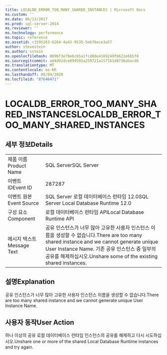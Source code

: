 ```yaml
---
title: LOCALDB_ERROR_TOO_MANY_SHARED_INSTANCES | Microsoft Docs
ms.custom: ''
ms.date: 06/13/2017
ms.prod: sql-server-2014
ms.reviewer: ''
ms.technology: performance
ms.topic: reference
ms.assetid: c1595263-6264-4a43-9535-5eb76ece3a57
author: stevestein
ms.author: sstein
ms.openlocfilehash: 0896f3e70e6c65a1fcd0de4169249fb622e6b5f8
ms.sourcegitcommit: ad4d92dce894592a259721a1571b1d8736abacdb
ms.translationtype: MT
ms.contentlocale: ko-KR
ms.lasthandoff: 08/04/2020
ms.locfileid: "87646471"
---
```

# <a name="localdb_error_too_many_shared_instances"></a><span data-ttu-id="ae078-102">LOCALDB_ERROR_TOO_MANY_SHARED_INSTANCES</span><span class="sxs-lookup"><span data-stu-id="ae078-102">LOCALDB_ERROR_TOO_MANY_SHARED_INSTANCES</span></span>
    
## <a name="details"></a><span data-ttu-id="ae078-103">세부 정보</span><span class="sxs-lookup"><span data-stu-id="ae078-103">Details</span></span>  
  
|||  
|-|-|  
|<span data-ttu-id="ae078-104">제품 이름</span><span class="sxs-lookup"><span data-stu-id="ae078-104">Product Name</span></span>|<span data-ttu-id="ae078-105">SQL Server</span><span class="sxs-lookup"><span data-stu-id="ae078-105">SQL Server</span></span>|  
|<span data-ttu-id="ae078-106">이벤트 ID</span><span class="sxs-lookup"><span data-stu-id="ae078-106">Event ID</span></span>|<span data-ttu-id="ae078-107">287</span><span class="sxs-lookup"><span data-stu-id="ae078-107">287</span></span>|  
|<span data-ttu-id="ae078-108">이벤트 원본</span><span class="sxs-lookup"><span data-stu-id="ae078-108">Event Source</span></span>|<span data-ttu-id="ae078-109">SQL Server 로컬 데이터베이스 런타임 12.0</span><span class="sxs-lookup"><span data-stu-id="ae078-109">SQL Server Local Database Runtime 12.0</span></span>|  
|<span data-ttu-id="ae078-110">구성 요소</span><span class="sxs-lookup"><span data-stu-id="ae078-110">Component</span></span>|<span data-ttu-id="ae078-111">로컬 데이터베이스 런타임 API</span><span class="sxs-lookup"><span data-stu-id="ae078-111">Local Database Runtime API</span></span>|  
|<span data-ttu-id="ae078-112">메시지 텍스트</span><span class="sxs-lookup"><span data-stu-id="ae078-112">Message Text</span></span>|<span data-ttu-id="ae078-113">공유 인스턴스가 너무 많아 고유한 사용자 인스턴스 이름을 생성할 수 없습니다.</span><span class="sxs-lookup"><span data-stu-id="ae078-113">There are too many shared instance and we cannot generate unique User Instance Name.</span></span> <span data-ttu-id="ae078-114">기존 공유 인스턴스 중 일부의 공유를 해제하십시오.</span><span class="sxs-lookup"><span data-stu-id="ae078-114">Unshare some of the existing shared instances.</span></span>|  
  
## <a name="explanation"></a><span data-ttu-id="ae078-115">설명</span><span class="sxs-lookup"><span data-stu-id="ae078-115">Explanation</span></span>  
 <span data-ttu-id="ae078-116">공유 인스턴스가 너무 많아 고유한 사용자 인스턴스 이름을 생성할 수 없습니다.</span><span class="sxs-lookup"><span data-stu-id="ae078-116">There are too many shared instance and we cannot generate unique User Instance Name.</span></span>  
  
## <a name="user-action"></a><span data-ttu-id="ae078-117">사용자 동작</span><span class="sxs-lookup"><span data-stu-id="ae078-117">User Action</span></span>  
 <span data-ttu-id="ae078-118">하나 이상의 공유 로컬 데이터베이스 런타임 인스턴스의 공유를 해제하고 다시 시도하십시오.</span><span class="sxs-lookup"><span data-stu-id="ae078-118">Unshare one or more of the shared Local Database Runtime instances and try again.</span></span>  
  
  
